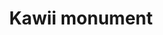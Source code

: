 ---
pid: LLP498
title: Kawii monument
location_transcription: 
zipcode: '19120'
outside_phl: 
neighborhood: Logan,Olney
age: '9'
age_range: 6-13
instagram: 
image_file_name: LLP_498.jpg
proposal_transcription: |-
  Kawiiness so people can show some love

  monument of kawiiness
topic: Pop Culture
topic_summary: '0'
type: Sculpture Statue
keywords_other: japan, kawaii
credit: 
image_labels: 
twitter: 
facebook: 
permalink: "/monuments/llp498/"
layout: item-page
---